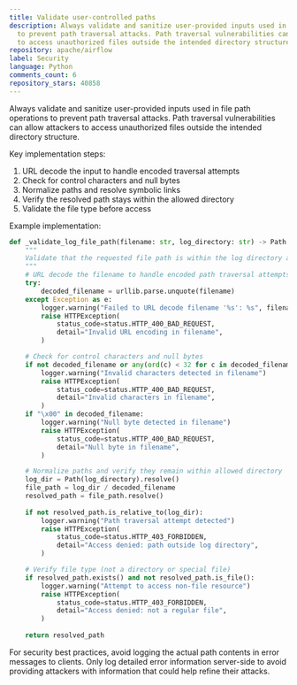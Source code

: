 ```yaml
---
title: Validate user-controlled paths
description: Always validate and sanitize user-provided inputs used in file path operations
  to prevent path traversal attacks. Path traversal vulnerabilities can allow attackers
  to access unauthorized files outside the intended directory structure.
repository: apache/airflow
label: Security
language: Python
comments_count: 6
repository_stars: 40858
---
```


Always validate and sanitize user-provided inputs used in file path operations to prevent path traversal attacks. Path traversal vulnerabilities can allow attackers to access unauthorized files outside the intended directory structure.

Key implementation steps:
1. URL decode the input to handle encoded traversal attempts
2. Check for control characters and null bytes
3. Normalize paths and resolve symbolic links
4. Verify the resolved path stays within the allowed directory
5. Validate the file type before access

Example implementation:
```python
def _validate_log_file_path(filename: str, log_directory: str) -> Path:
    """
    Validate that the requested file path is within the log directory and safe to serve.
    """
    # URL decode the filename to handle encoded path traversal attempts
    try:
        decoded_filename = urllib.parse.unquote(filename)
    except Exception as e:
        logger.warning("Failed to URL decode filename '%s': %s", filename, e)
        raise HTTPException(
            status_code=status.HTTP_400_BAD_REQUEST,
            detail="Invalid URL encoding in filename",
        )

    # Check for control characters and null bytes
    if not decoded_filename or any(ord(c) < 32 for c in decoded_filename):
        logger.warning("Invalid characters detected in filename")
        raise HTTPException(
            status_code=status.HTTP_400_BAD_REQUEST,
            detail="Invalid characters in filename",
        )
    if "\x00" in decoded_filename:
        logger.warning("Null byte detected in filename")
        raise HTTPException(
            status_code=status.HTTP_400_BAD_REQUEST,
            detail="Null byte in filename",
        )

    # Normalize paths and verify they remain within allowed directory
    log_dir = Path(log_directory).resolve()
    file_path = log_dir / decoded_filename
    resolved_path = file_path.resolve()
    
    if not resolved_path.is_relative_to(log_dir):
        logger.warning("Path traversal attempt detected")
        raise HTTPException(
            status_code=status.HTTP_403_FORBIDDEN,
            detail="Access denied: path outside log directory",
        )

    # Verify file type (not a directory or special file)
    if resolved_path.exists() and not resolved_path.is_file():
        logger.warning("Attempt to access non-file resource")
        raise HTTPException(
            status_code=status.HTTP_403_FORBIDDEN,
            detail="Access denied: not a regular file",
        )
        
    return resolved_path
```

For security best practices, avoid logging the actual path contents in error messages to clients. Only log detailed error information server-side to avoid providing attackers with information that could help refine their attacks.